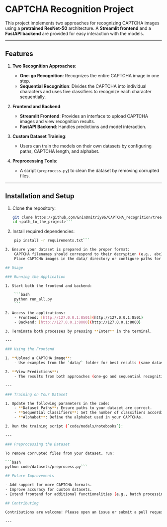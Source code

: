 # CAPTCHA Recognition Project

This project implements two approaches for recognizing CAPTCHA images using a **pretrained ResNet-50** architecture. A **Streamlit frontend** and a **FastAPI backend** are provided for easy interaction with the models.

---

## Features

1. **Two Recognition Approaches**:
   - **One-go Recognition**: Recognizes the entire CAPTCHA image in one step.
   - **Sequential Recognition**: Divides the CAPTCHA into individual characters and uses five classifiers to recognize each character sequentially.

2. **Frontend and Backend**:
   - **Streamlit Frontend**: Provides an interface to upload CAPTCHA images and view recognition results.
   - **FastAPI Backend**: Handles predictions and model interaction.

3. **Custom Dataset Training**:
   - Users can train the models on their own datasets by configuring paths, CAPTCHA length, and alphabet.

4. **Preprocessing Tools**:
   - A script (`preprocess.py`) to clean the dataset by removing corrupted files.

---

## Installation and Setup

1. Clone the repository:
   ```bash
   git clone https://github.com/EninDmitriy96/CAPTCHA_recognition/tree/main
   cd <path_to_the_project>```
2. Install required dependencies:

```bash
    pip install -r requirements.txt```

3. Ensure your dataset is prepared in the proper format:
    CAPTCHA filenames should correspond to their decryption (e.g., abc12.png for CAPTCHA abc12).
    Place CAPTCHA images in the data/ directory or configure paths for your dataset.

## Usage

### Running the Application

1. Start both the frontend and backend:

    ```bash
    python run_all.py
    ```

2. Access the applications:
    - Frontend: [http://127.0.0.1:8501](http://127.0.0.1:8501)
    - Backend: [http://127.0.0.1:8000](http://127.0.0.1:8000)

3. Terminate both processes by pressing **Enter** in the terminal.

---

### Using the Frontend

1. **Upload a CAPTCHA image**:
    - Use examples from the `data/` folder for best results (same dataset used for training).

2. **View Predictions**:
    - The results from both approaches (one-go and sequential recognition) are displayed.

---

### Training on Your Dataset

1. Update the following parameters in the code:
    - **Dataset Paths**: Ensure paths to your dataset are correct.
    - **Sequential Classifiers**: Set the number of classifiers according to the CAPTCHA length.
    - **Alphabet**: Define the alphabet used in your CAPTCHAs.

2. Run the training script (`code/models/notebooks`):

---

### Preprocessing the Dataset

To remove corrupted files from your dataset, run:

```bash
python code/datasets/preprocess.py```

## Future Improvements

- Add support for more CAPTCHA formats.
- Improve accuracy for custom datasets.
- Extend frontend for additional functionalities (e.g., batch processing).

## Contributing

Contributions are welcome! Please open an issue or submit a pull request for any improvements or bug fixes.

---